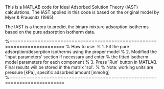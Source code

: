 This is a MATLAB code for Ideal Adsorbed Solution Theory (IAST) calculations. 
The IAST applied in this code is based on the original model by Myer & Prausnitz (1965)

The IAST is a theory to predict the binary mixture adsorption isotherms based on the 
pure adsorption isotherm data.


%=========================================================================
%  How to use:
%  1. Fit the pure adsorption/desorption isotherms using the proper model 
%  2. Modified the 'Input parameters' section if necessary and enter
%     the fitted isotherm model parameters for each component
%  3. Press 'Run' button in MATLAB. Final results will be stored in the matrix 'sol'.
%
%  Note: working units are pressure [kPa], specific adsorbed amount [mmol/g]
%=========================================================================

